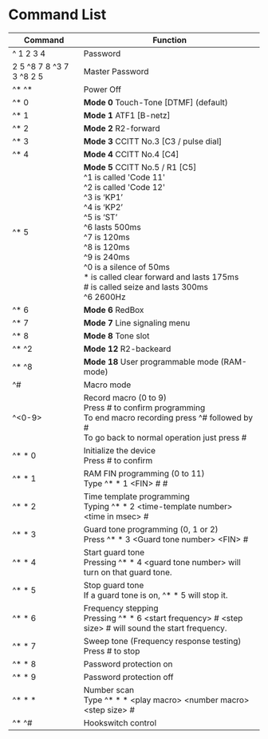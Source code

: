 # Command List

| Command | Function |
| ------- | -------- |
| ^ 1 2 3 4 | Password |
| 2 5 ^8 7 8 ^3 7 3 ^8 2 5 |Master Password |
| ^* ^*	| Power Off |
| ^* 0 |	**Mode 0** Touch-Tone [DTMF] (default) |
| ^* 1 |	**Mode 1** ATF1 [B-netz] |
| ^* 2 |	**Mode 2** R2-forward |
| ^* 3 |	**Mode 3** CCITT No.3 [C3 / pulse dial] |
| ^* 4 |	**Mode 4** CCITT No.4 [C4] |
| ^* 5 |	**Mode 5** CCITT No.5 / R1 [C5] <br> ^1 is called 'Code 11' <br> ^2 is called 'Code 12' <br> ^3 is ‘KP1’ <br> ^4 is ‘KP2’ <br> ^5 is ‘ST’ <br> ^6 lasts 500ms <br> ^7 is 120ms <br> ^8 is 120ms <br> ^9 is 240ms  <br> ^0 is a silence of 50ms <br> * is called clear forward and lasts 175ms <br> # is called seize and lasts 300ms <br> ^6 2600Hz |
| ^* 6 |	**Mode 6** RedBox |
| ^* 7 |	**Mode 7** Line signaling menu |
| ^* 8 |	**Mode 8** Tone slot |
| ^* ^2 |	**Mode 12** R2-backeard |
| ^* ^8 |	**Mode 18** User programmable mode (RAM-mode) |
| ^# |	Macro mode |
| ^<0-9> |	Record macro (0 to 9) <br> Press # to confirm programming <br> To end macro recording press ^# followed by # <br> To go back to normal operation just press # |
| ^* * 0 |	Initialize the device <br> Press # to confirm |
| ^* * 1 |	RAM FIN programming (0 to 11) <br> Type ^* * 1 \<FIN\> # <frequency> # |
| ^* * 2 |	Time template programming <br> Typing ^* * 2 \<time-template number\> \<time in msec\> # |
| ^* * 3 |	Guard tone programming (0, 1 or 2) <br> Press ^* * 3 \<Guard tone number\> \<FIN\> # |
| ^* * 4 |	Start guard tone <br> Pressing ^* * 4 \<guard tone number\>  will turn on that guard tone. |
| ^* * 5 |	Stop guard tone <br> If a guard tone is on, ^* * 5 will stop it. |
| ^* * 6 |	Frequency stepping <br> Pressing ^* * 6 \<start frequency\> # \<step size\> # will sound the start frequency.  |
| ^* * 7 |	Sweep tone (Frequency response testing) <br> Press # to stop |
| ^* * 8 |	Password protection on |
| ^* * 9 |	Password protection off |
| ^* * *	| Number scan <br> Type ^* * * \<play macro\> \<number macro\> \<step size\> # |
| ^* ^#	| Hookswitch control |

